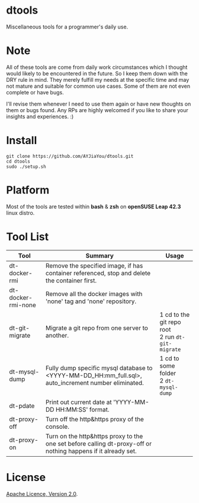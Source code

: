 # dtools
Miscellaneous tools for a programmer's  daily use.  

# Note
All of these tools are come from daily work circumstances which I thought would likely to be encountered in the future. So I keep them down with the DRY rule in mind. They merely fulfill my needs at the specific time and may not mature and suitable for common use cases. Some of them are not even complete or have bugs.  

I'll revise them whenever I need to use them again or have new thoughts on them or bugs found. Any RPs are highly welcomed if you like to share your insights and experiences. :) 

# Install
```
git clone https://github.com/AYJiaYou/dtools.git
cd dtools
sudo ./setup.sh
```

# Platform
Most of the tools are tested within **bash** & **zsh** on **openSUSE Leap 42.3** linux distro.

# Tool List
| Tool | Summary | Usage |
|------|---------|-------|
| dt-docker-rmi | Remove the specified image, if has container referenced, stop and delete the container first. ||
| dt-docker-rmi-none | Remove all the docker images with 'none' tag and 'none' repository. ||
| dt-git-migrate | Migrate a git repo from one server to another. | 1 cd to the git repo root <br> 2 run `dt-git-migrate` |
| dt-mysql-dump | Fully dump specific mysql database to <YYYY-MM-DD_HH:mm_full.sql>, auto_increment number eliminated. | 1 cd to some folder <br> 2 `dt-mysql-dump` |
| dt-pdate | Print out current date at 'YYYY-MM-DD HH:MM:SS' format. ||
| dt-proxy-off | Turn off the http&https proxy of the console. ||
| dt-proxy-on | Turn on the http&https proxy to the one set before calling dt-proxy-off or nothing happens if it already set. ||

# License
[Apache Licence, Version 2.0](http://www.apache.org/licenses/LICENSE-2.0.html).
